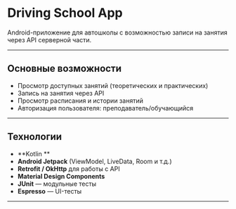 # Driving School App

Android-приложение для автошколы с возможностью записи на занятия через API серверной части.

---

## Основные возможности

- Просмотр доступных занятий (теоретических и практических)
- Запись на занятия через API
- Просмотр расписания и истории занятий
- Авторизация пользователя: преподаватель/обучающийся

---

## Технологии

- **Kotlin **
- **Android Jetpack** (ViewModel, LiveData, Room и т.д.)
- **Retrofit / OkHttp** для работы с API
- **Material Design Components**
- **JUnit** — модульные тесты
- **Espresso** — UI-тесты

---
